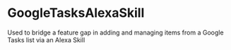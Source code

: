 # GoogleTasksAlexaSkill
Used to bridge a feature gap in adding and managing items from a Google Tasks list via an Alexa Skill

